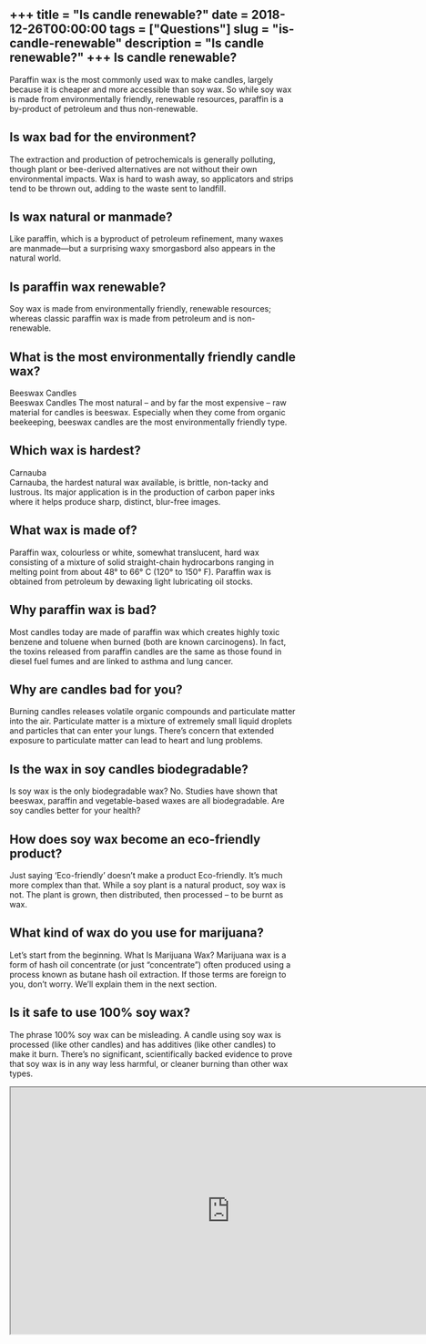 +++
title = "Is candle renewable?"
date = 2018-12-26T00:00:00
tags = ["Questions"]
slug = "is-candle-renewable"
description = "Is candle renewable?"
+++
Is candle renewable?
--------------------

Paraffin wax is the most commonly used wax to make candles, largely because it is cheaper and more accessible than soy wax. So while soy wax is made from environmentally friendly, renewable resources, paraffin is a by-product of petroleum and thus non-renewable.

Is wax bad for the environment?
-------------------------------

The extraction and production of petrochemicals is generally polluting, though plant or bee-derived alternatives are not without their own environmental impacts. Wax is hard to wash away, so applicators and strips tend to be thrown out, adding to the waste sent to landfill.

Is wax natural or manmade?
--------------------------

Like paraffin, which is a byproduct of petroleum refinement, many waxes are manmade—but a surprising waxy smorgasbord also appears in the natural world.

Is paraffin wax renewable?
--------------------------

Soy wax is made from environmentally friendly, renewable resources; whereas classic paraffin wax is made from petroleum and is non-renewable.

What is the most environmentally friendly candle wax?
-----------------------------------------------------

Beeswax Candles  
Beeswax Candles The most natural – and by far the most expensive – raw material for candles is beeswax. Especially when they come from organic beekeeping, beeswax candles are the most environmentally friendly type.

Which wax is hardest?
---------------------

Carnauba  
Carnauba, the hardest natural wax available, is brittle, non-tacky and lustrous. Its major application is in the production of carbon paper inks where it helps produce sharp, distinct, blur-free images.

What wax is made of?
--------------------

Paraffin wax, colourless or white, somewhat translucent, hard wax consisting of a mixture of solid straight-chain hydrocarbons ranging in melting point from about 48° to 66° C (120° to 150° F). Paraffin wax is obtained from petroleum by dewaxing light lubricating oil stocks.

Why paraffin wax is bad?
------------------------

Most candles today are made of paraffin wax which creates highly toxic benzene and toluene when burned (both are known carcinogens). In fact, the toxins released from paraffin candles are the same as those found in diesel fuel fumes and are linked to asthma and lung cancer.

Why are candles bad for you?
----------------------------

Burning candles releases volatile organic compounds and particulate matter into the air. Particulate matter is a mixture of extremely small liquid droplets and particles that can enter your lungs. There’s concern that extended exposure to particulate matter can lead to heart and lung problems.

Is the wax in soy candles biodegradable?
----------------------------------------

Is soy wax is the only biodegradable wax? No. Studies have shown that beeswax, paraffin and vegetable-based waxes are all biodegradable. Are soy candles better for your health?

How does soy wax become an eco-friendly product?
------------------------------------------------

Just saying ‘Eco-friendly’ doesn’t make a product Eco-friendly. It’s much more complex than that. While a soy plant is a natural product, soy wax is not. The plant is grown, then distributed, then processed – to be burnt as wax.

What kind of wax do you use for marijuana?
------------------------------------------

Let’s start from the beginning. What Is Marijuana Wax? Marijuana wax is a form of hash oil concentrate (or just “concentrate”) often produced using a process known as butane hash oil extraction. If those terms are foreign to you, don’t worry. We’ll explain them in the next section.

Is it safe to use 100% soy wax?
-------------------------------

The phrase 100% soy wax can be misleading. A candle using soy wax is processed (like other candles) and has additives (like other candles) to make it burn. There’s no significant, scientifically backed evidence to prove that soy wax is in any way less harmful, or cleaner burning than other wax types.

<iframe allow="accelerometer; autoplay; clipboard-write; encrypted-media; gyroscope; picture-in-picture" allowfullscreen="" class="__youtube_prefs__  epyt-is-override  no-lazyload" data-no-lazy="1" data-origheight="433" data-origwidth="770" data-skipgform_ajax_framebjll="" height="433" id="_ytid_54790" loading="lazy" src="https://www.youtube.com/embed/E6sqnNpKcVw?enablejsapi=1&autoplay=0&cc_load_policy=0&cc_lang_pref=&iv_load_policy=1&loop=0&modestbranding=0&rel=1&fs=1&playsinline=0&autohide=2&theme=dark&color=red&controls=1&" title="YouTube player" width="770"></iframe>